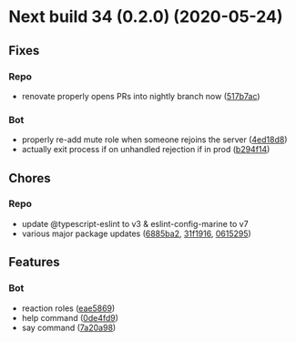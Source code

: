 # Next build 34 (0.2.0) (2020-05-24)

## Fixes

### Repo
- renovate properly opens PRs into nightly branch now ([517b7ac](https://github.com/weeb-cafe/MewChan/commit/517b7ac253927ad6245637b6e52165526907c45b))

### Bot
- properly re-add mute role when someone rejoins the server ([4ed18d8](https://github.com/weeb-cafe/MewChan/commit/4ed18d85a508f1b3329623c44da1210529fae132))
- actually exit process if on unhandled rejection if in prod ([b294f14](https://github.com/weeb-cafe/MewChan/commit/b294f14a1ffdef11f763a1680f2d23dfe0b0cb91))

## Chores

### Repo
- update @typescript-eslint to v3 & eslint-config-marine to v7
- various major package updates ([6885ba2](https://github.com/weeb-cafe/MewChan/commit/6885ba2cb9855ba685bba5d95ba951e29748f9dc), [31f1916](https://github.com/weeb-cafe/MewChan/commit/31f19165697f6485038d9d8d0ac5fe49d88be2bc), [0615295](https://github.com/weeb-cafe/MewChan/commit/0615295cf5a80973509c4efa28bf278cd1da577c))

## Features

### Bot
- reaction roles ([eae5869](https://github.com/weeb-cafe/MewChan/commit/eae586977a1d3bb1c581eeb3bcb4303cdf1beb44))
- help command ([0de4fd9](https://github.com/weeb-cafe/MewChan/pull/24/commits/0de4fd92091ed51c18a558549d8be2bd02ee1d92))
- say command ([7a20a98](https://github.com/weeb-cafe/MewChan/commit/7a20a987f550fab1b4fa4f7547757b3ea343efd3))
